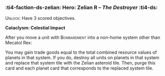### :ti4-faction-ds-zelian: **Hero**: Zelian R – _The Destroyer_ :ti4-ds:
<span style="font-variant:small-caps;">Unlock</span>: Have 3 scored objectives.

**Cataclysm: Celestial Impact**

After you move a unit with <span style="font-variant:small-caps;">Bombardment</span> into a non-home system other than Mecatol Rex:

You may gain trade goods equal to the total combined resource values of planets in that system. If you do, destroy all units on planets in that system and replace that system tile with the Zelian asteroid tile. Then, purge this card and each planet card that corresponds to the replaced system tile.
